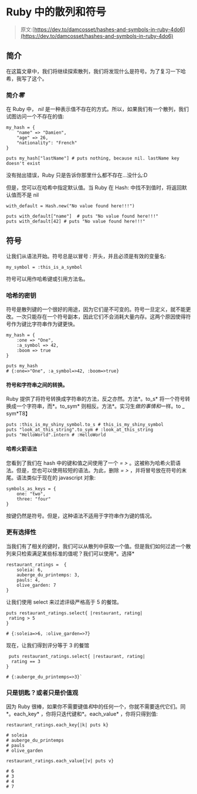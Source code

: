 # Ruby 中的散列和符号

> 原文:[https://dev.to/damcosset/hashes-and-symbols-in-ruby-4do6](https://dev.to/damcosset/hashes-and-symbols-in-ruby-4do6)

## [](#introduction)简介

在这篇文章中，我们将继续探索散列，我们将发现什么是符号。为了复习一下哈希，我写了这个。

### [](#introduction-to-nil)简介*零*

在 Ruby 中， *nil* 是一种表示值不存在的方式。所以，如果我们有一个散列，我们试图访问一个不存在的值:

```
my_hash = {
    "name" => "Damien",
    "age" => 26,
    "nationality": "French"
}

puts my_hash["lastName"] # puts nothing, because nil. lastName key doesn't exist 
```

没有抛出错误，Ruby 只是告诉你那里什么都不存在...没什么:D

但是，您可以在哈希中指定默认值。当 Ruby 在 Hash:
中找不到值时，将返回默认值而不是 nil

```
with_default = Hash.new("No value found here!!!")

puts with_default["name"]  # puts "No value found here!!!"
puts with_default[42] # puts "No value found here!!!" 
```

## [](#symbols)符号

让我们从语法开始。符号总是以冒号 *:* 开头，并且必须是有效的变量名:

```
my_symbol = :this_is_a_symbol 
```

符号可以用作哈希键或引用方法名。

### [](#hashs-key)哈希的密钥

符号是散列键的一个很好的用途，因为它们是不可变的。符号一旦定义，就不能更改。一次只能存在一个符号副本，因此它们不会消耗大量内存。这两个原因使得符号作为键比字符串作为键更快。

```
my_hash = {
    :one => "One",
    :a_symbol => 42,
    :boom => true
}

puts my_hash
# {:one=>"One", :a_symbol=>42, :boom=>true} 
```

#### [](#converting-between-symbols-and-strings)符号和字符串之间的转换。

Ruby 提供了将符号转换成字符串的方法，反之亦然。方法*。to_s* 将一个符号转换成一个字符串，而*。to_sym* 则相反。方法*。实习生*做的事情和*一样。to _ sym*T8】

```
puts :this_is_my_shiny_symbol.to_s # this_is_my_shiny_symbol
puts "look_at_this_string".to_sym # :look_at_this_string
puts "HelloWorld".intern # :HelloWorld 
```

#### [](#hash-rocket-syntax)哈希火箭语法

您看到了我们在 hash 中的键和值之间使用了一个 *= >* 。这被称为哈希火箭语法。但是，您也可以使用较短的语法。为此，删除 *= >* ，并将冒号放在符号的末尾。语法类似于现在的 javascript 对象:

```
symbols_as_keys = {
    one: "two",
    three: "four"
} 
```

按键仍然是符号。但是，这种语法不适用于字符串作为键的情况。

### [](#be-more-selective)更有选择性

当我们有了相关的键时，我们可以从散列中获取一个值。但是我们如何过滤一个散列来只检索满足某些标准的值呢？我们可以使用*。选择*

```
restaurant_ratings =  {
    soleia: 6,
    auberge_du_printemps: 3,
    pauls: 4,
    olive_garden: 7
} 
```

让我们使用 select 来过滤评级严格高于 5 的餐馆。

```
puts restaurant_ratings.select{ |restaurant, rating|
 rating > 5
}

# {:soleia=>6, :olive_garden=>7} 
```

现在，让我们得到评分等于 3 的餐馆

```
 puts restaurant_ratings.select{ |restaurant, rating| 
  rating == 3
}

# {:auberge_du_printemps=>3}` 
```

### [](#just-the-keys-or-just-the-values)只是钥匙？或者只是价值观

因为 Ruby 很棒，如果你不需要键值*和*中的任何一个，你就不需要迭代它们。同*。each_key* ，你将只迭代键和*。each_value* ，你将只得到值:

```
restaurant_ratings.each_key{|k| puts k}

# soleia
# auberge_du_printemps
# pauls
# olive_garden

restaurant_ratings.each_value{|v| puts v}

# 6
# 3
# 4
# 7 
```